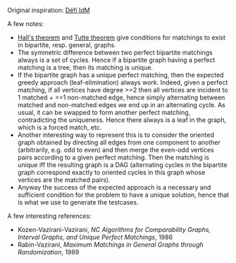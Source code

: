 Original inspiration: [Défi IdM](http://images.math.cnrs.fr/Fevrier-2017-2e-defi.html)

A few notes:
 * [Hall's theorem](https://en.wikipedia.org/wiki/Hall%27s_marriage_theorem) and [Tutte theorem](https://en.wikipedia.org/wiki/Tutte_theorem) give conditions for matchings to exist in bipartite, resp. general, graphs.
 * The symmetric difference between two perfect bipartite matchings always is a set of cycles. Hence if a bipartite graph having a perfect matching is a tree, then its matching is unique.
 * If the bipartite graph has a unique perfect matching, then the expected greedy approach (leaf-elimination) always work. Indeed, given a perfect matching, if all vertices have degree >=2 then all vertices are incident to 1 matched + >=1 non-matched edge, hence simply alternating between matched and non-matched edges we end up in an alternating cycle. As usual, it can be swapped to form another perfect matching, contradicting the uniqueness. Hence there always is a leaf in the graph, which is a forced match, etc.
 * Another interesting way to represent this is to consider the oriented graph obtained by directing all edges from one component to another (arbitrarily, e.g. odd to even) and then merge the even-odd vertices pairs according to a given perfect matching. Then the matching is unique iff the resulting graph is a DAG (alternating cycles in the bipartite graph correspond exactly to oriented cycles in this graph whose vertices are the matched pairs).
 * Anyway the success of the expected approach is a necessary and sufficient condition for the problem to have a unique solution, hence that is what we use to generate the testcases.

A few interesting references:
 * Kozen-Vazirani-Vazirani, _NC Algorithms for Comparability Graphs, Interval Graphs, and Unique Perfect Matchings_, 1986
 * Rabin-Vazirani, _Maximum Matchings in General Graphs through Randomization_, 1989
